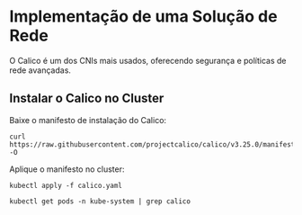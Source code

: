 # Implementação de uma Solução de Rede 

O Calico é um dos CNIs mais usados, oferecendo segurança e políticas de rede avançadas.

## Instalar o Calico no Cluster
Baixe o manifesto de instalação do Calico:

```
curl https://raw.githubusercontent.com/projectcalico/calico/v3.25.0/manifests/calico.yaml -O
```

Aplique o manifesto no cluster:

```
kubectl apply -f calico.yaml
```

```
kubectl get pods -n kube-system | grep calico
```